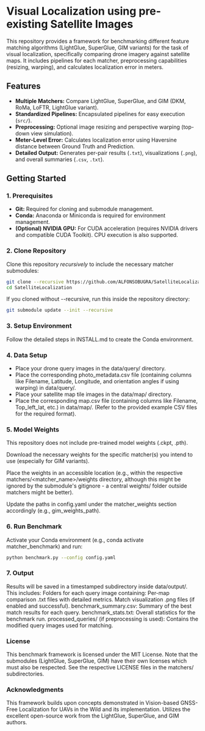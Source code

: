 # Visual Localization using pre-existing Satellite Images

This repository provides a framework for benchmarking different feature matching algorithms (LightGlue, SuperGlue, GIM variants) for the task of visual localization, specifically comparing drone imagery against satellite maps. It includes pipelines for each matcher, preprocessing capabilities (resizing, warping), and calculates localization error in meters. 


## Features

*   **Multiple Matchers:** Compare LightGlue, SuperGlue, and GIM (DKM, RoMa, LoFTR, LightGlue variant).
*   **Standardized Pipelines:** Encapsulated pipelines for easy execution (`src/`).
*   **Preprocessing:** Optional image resizing and perspective warping (top-down view simulation).
*   **Meter-Level Error:** Calculates localization error using Haversine distance between Ground Truth and Prediction.
*   **Detailed Output:** Generates per-pair results (`.txt`), visualizations (`.png`), and overall summaries (`.csv`, `.txt`).

## Getting Started

### 1. Prerequisites

*   **Git:** Required for cloning and submodule management.
*   **Conda:** Anaconda or Miniconda is required for environment management.
*   **(Optional) NVIDIA GPU:** For CUDA acceleration (requires NVIDIA drivers and compatible CUDA Toolkit). CPU execution is also supported.

### 2. Clone Repository

Clone this repository *recursively* to include the necessary matcher submodules:

```bash
git clone --recursive https://github.com/ALFONSOBUGRA/SatelliteLocalization.git
cd SatelliteLocalization
```

If you cloned without --recursive, run this inside the repository directory:
```bash
git submodule update --init --recursive
```
### 3. Setup Environment

Follow the detailed steps in INSTALL.md to create the Conda environment.

### 4. Data Setup

- Place your drone query images in the data/query/ directory.
- Place the corresponding photo_metadata.csv file (containing columns like Filename, Latitude, Longitude, and orientation angles if using warping) in data/query/.
- Place your satellite map tile images in the data/map/ directory.
- Place the corresponding map.csv file (containing columns like Filename, Top_left_lat, etc.) in data/map/.
(Refer to the provided example CSV files for the required format).

### 5. Model Weights

This repository does not include pre-trained model weights (.ckpt, .pth).

Download the necessary weights for the specific matcher(s) you intend to use (especially for GIM variants).

Place the weights in an accessible location (e.g., within the respective matchers/<matcher_name>/weights directory, although this might be ignored by the submodule's gitignore - a central weights/ folder outside matchers might be better).

Update the paths in config.yaml under the matcher_weights section accordingly (e.g., gim_weights_path).

### 6. Run Benchmark

Activate your Conda environment (e.g., conda activate matcher_benchmark) and run:
```bash
python benchmark.py --config config.yaml
```
### 7. Output
Results will be saved in a timestamped subdirectory inside data/output/. This includes:
Folders for each query image containing:
Per-map comparison .txt files with detailed metrics.
Match visualization .png files (if enabled and successful).
benchmark_summary.csv: Summary of the best match results for each query.
benchmark_stats.txt: Overall statistics for the benchmark run.
processed_queries/ (if preprocessing is used): Contains the modified query images used for matching.

### License
This benchmark framework is licensed under the MIT License. Note that the submodules (LightGlue, SuperGlue, GIM) have their own licenses which must also be respected. See the respective LICENSE files in the matchers/ subdirectories.

### Acknowledgments
This framework builds upon concepts demonstrated in Vision-based GNSS-Free Localization for UAVs in the Wild and its implementation.
Utilizes the excellent open-source work from the LightGlue, SuperGlue, and GIM authors.
